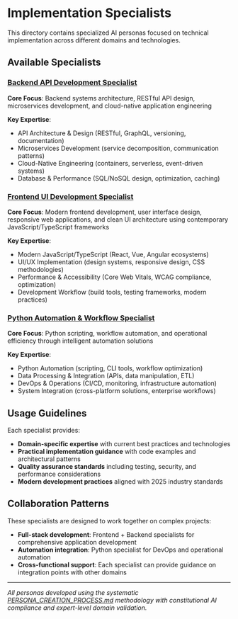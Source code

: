 # Implementation Specialists

This directory contains specialized AI personas focused on technical implementation across different domains and technologies.

## Available Specialists

### [Backend API Development Specialist](./backendApiSpecialist.md)
**Core Focus**: Backend systems architecture, RESTful API design, microservices development, and cloud-native application engineering

**Key Expertise**:
- API Architecture & Design (RESTful, GraphQL, versioning, documentation)
- Microservices Development (service decomposition, communication patterns)
- Cloud-Native Engineering (containers, serverless, event-driven systems)
- Database & Performance (SQL/NoSQL design, optimization, caching)

### [Frontend UI Development Specialist](./frontendUiSpecialist.md)
**Core Focus**: Modern frontend development, user interface design, responsive web applications, and clean UI architecture using contemporary JavaScript/TypeScript frameworks

**Key Expertise**:
- Modern JavaScript/TypeScript (React, Vue, Angular ecosystems)
- UI/UX Implementation (design systems, responsive design, CSS methodologies)
- Performance & Accessibility (Core Web Vitals, WCAG compliance, optimization)
- Development Workflow (build tools, testing frameworks, modern practices)

### [Python Automation & Workflow Specialist](./pythonAutomationSpecialist.md)
**Core Focus**: Python scripting, workflow automation, and operational efficiency through intelligent automation solutions

**Key Expertise**:
- Python Automation (scripting, CLI tools, workflow optimization)
- Data Processing & Integration (APIs, data manipulation, ETL)
- DevOps & Operations (CI/CD, monitoring, infrastructure automation)
- System Integration (cross-platform solutions, enterprise workflows)

## Usage Guidelines

Each specialist provides:
- **Domain-specific expertise** with current best practices and technologies
- **Practical implementation guidance** with code examples and architectural patterns
- **Quality assurance standards** including testing, security, and performance considerations
- **Modern development practices** aligned with 2025 industry standards

## Collaboration Patterns

These specialists are designed to work together on complex projects:
- **Full-stack development**: Frontend + Backend specialists for comprehensive application development
- **Automation integration**: Python specialist for DevOps and operational automation
- **Cross-functional support**: Each specialist can provide guidance on integration points with other domains

---

*All personas developed using the systematic [PERSONA_CREATION_PROCESS.md](../prompt-engineering/templates/PERSONA_CREATION_PROCESS.md) methodology with constitutional AI compliance and expert-level domain validation.*

